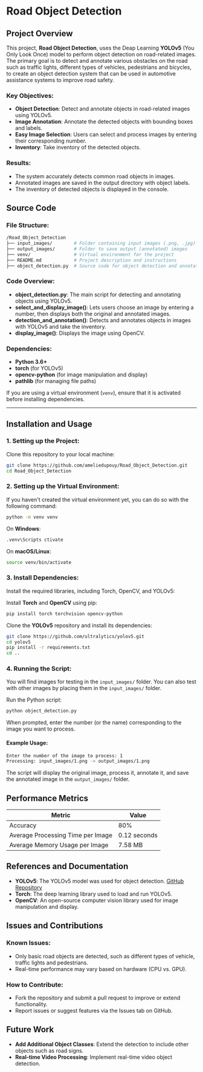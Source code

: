 
# Road Object Detection

## Project Overview

This project, **Road Object Detection**, uses the Deap Learning **YOLOv5** (You Only Look Once) model to perform object detection on road-related images. The primary goal is to detect and annotate various obstacles on the road such as traffic lights, different types of vehicles, pedestrians and bicycles, to create an object detection system that can be used in automotive assistance systems to improve road safety.

### Key Objectives:
- **Object Detection**: Detect and annotate objects in road-related images using YOLOv5.
- **Image Annotation**: Annotate the detected objects with bounding boxes and labels.
- **Easy Image Selection**: Users can select and process images by entering their corresponding number.
- **Inventory**: Take inventory of the detected objects.

### Results:
- The system accurately detects common road objects in images.
- Annotated images are saved in the output directory with object labels.
- The inventory of detected objects is displayed in the console.

## Source Code

### File Structure:

```bash
/Road_Object_Detection
├── input_images/        # Folder containing input images (.png, .jpg)  
├── output_images/       # Folder to save output (annotated) images  
├── venv/                # Virtual environment for the project  
├── README.md            # Project description and instructions  
├── object_detection.py  # Source code for object detection and annotation  
```

### Code Overview:
- **object_detection.py**: The main script for detecting and annotating objects using YOLOv5.
- **select_and_display_image()**: Lets users choose an image by entering a number, then displays both the original and annotated images.
- **detection_and_annotation()**: Detects and annotates objects in images with YOLOv5 and take the inventory.
- **display_image()**: Displays the image using OpenCV.

### Dependencies:
- **Python 3.6+**
- **torch** (for YOLOv5)
- **opencv-python** (for image manipulation and display)
- **pathlib** (for managing file paths)

If you are using a virtual environment (`venv`), ensure that it is activated before installing dependencies.

---

## Installation and Usage

### 1. Setting up the Project:

Clone this repository to your local machine:

```bash
git clone https://github.com/ameliedupouy/Road_Object_Detection.git
cd Road_Object_Detection
```

### 2. Setting up the Virtual Environment:

If you haven't created the virtual environment yet, you can do so with the following command:

```bash
python -m venv venv
```

On **Windows**:

```bash
.venv\Scripts ctivate
```

On **macOS/Linux**:

```bash
source venv/bin/activate
```

### 3. Install Dependencies:

Install the required libraries, including Torch, OpenCV, and YOLOv5:

Install **Torch** and **OpenCV** using pip:

```bash
pip install torch torchvision opencv-python
```

Clone the **YOLOv5** repository and install its dependencies:

```bash
git clone https://github.com/ultralytics/yolov5.git
cd yolov5
pip install -r requirements.txt
cd ..
```

### 4. Running the Script:
You will find images for testing in the `input_images/` folder. You can also test with other images by placing them in the `input_images/` folder.

Run the Python script:

```bash
python object_detection.py
```

When prompted, enter the number (or the name) corresponding to the image you want to process.

#### Example Usage:

```bash
Enter the number of the image to process: 1
Processing: input_images/1.png -> output_images/1.png
```

The script will display the original image, process it, annotate it, and save the annotated image in the `output_images/` folder.


## Performance Metrics

| Metric                            | Value        |
|-----------------------------------|--------------|
| Accuracy                          | 80%          |
| Average Processing Time per Image | 0.12 seconds |
| Average Memory Usage per Image    | 7.58 MB       |

## References and Documentation

- **YOLOv5**: The YOLOv5 model was used for object detection. [GitHub Repository](https://github.com/ultralytics/yolov5)
- **Torch**: The deep learning library used to load and run YOLOv5.
- **OpenCV**: An open-source computer vision library used for image manipulation and display.

## Issues and Contributions

### Known Issues:
- Only basic road objects are detected, such as different types of vehicle, traffic lights and pedestrians.
- Real-time performance may vary based on hardware (CPU vs. GPU).

### How to Contribute:
- Fork the repository and submit a pull request to improve or extend functionality.
- Report issues or suggest features via the Issues tab on GitHub.

## Future Work

- **Add Additional Object Classes**: Extend the detection to include other objects such as road signs.
- **Real-time Video Processing**: Implement real-time video object detection.

